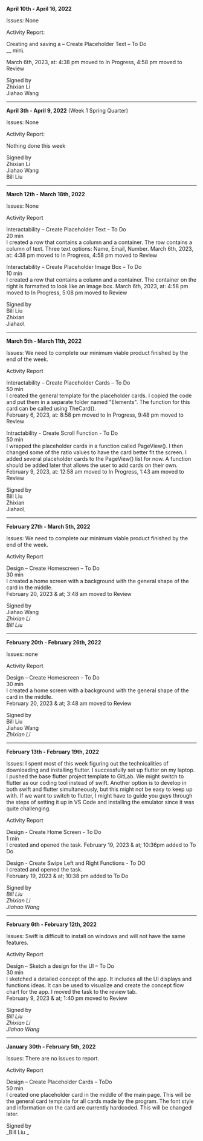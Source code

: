 **April 10th - April 16, 2022**

Issues: None

Activity Report: 

Creating and saving a – Create Placeholder Text – To Do \
__ min\

March 6th, 2023, at: 4:38 pm moved to In Progress, 4:58 pm moved to Review

Signed by \
Zhixian Li \
Jiahao Wang

---------------------------------------------------------------------------------------------------------

**April 3th - April 9, 2022** (Week 1 Spring Quarter)

Issues: None

Activity Report: 

Nothing done this week

Signed by \
Zhixian Li \
Jiahao Wang \
Bill Liu

---------------------------------------------------------------------------------------------------------

**March 12th - March 18th, 2022**

Issues: None

Activity Report 

Interactability – Create Placeholder Text – To Do \
20 min\
I created a row that contains a column and a container. The row contains a column of text. Three text options: Name, Email, Number.
March 6th, 2023, at: 4:38 pm moved to In Progress, 4:58 pm moved to Review

Interactability – Create Placeholder Image Box – To Do \
10 min\
I created a row that contains a column and a container. The container on the right is formatted to look like an image box.
March 6th, 2023, at: 4:58 pm moved to In Progress, 5:08 pm moved to Review

Signed by \
Bill Liu\
Zhixian\
Jiahao\

---------------------------------------------------------------------------------------------------------

**March 5th - March 11th, 2022**

Issues: We need to complete our minimum viable product finished by the end of the week.

Activity Report 

Interactability – Create Placeholder Cards – To Do \
50 min\
I created the general template for the placeholder cards. I copied the code and put them in a separate folder named "Elements". The function for this card can be called using TheCard(). \
February 6, 2023, at: 8:58 pm moved to In Progress, 9:48 pm moved to Review

Intractability - Create Scroll Function - To Do \
50 min\
I wrapped the placeholder cards in a function called PageView(). I then changed some of the ratio values to have the card better fit the screen. I added several placeholder cards to the PageView() list for now. A function should be added later that allows the user to add cards on their own. \
February 9, 2023, at: 12:58 am moved to In Progress, 1:43 am moved to Review


Signed by \
Bill Liu\
Zhixian\
Jiahao\

---------------------------------------------------------------------------------------------------------


**February 27th - March 5th, 2022**

Issues: We need to complete our minimum viable product finished by the end of the week.

Activity Report 

Design – Create Homescreen – To Do \
30 min \
I created a home screen with a background with the general shape of the card in the middle.\
February 20, 2023 & at; 3:48 am moved to Review

Signed by \
Jiahao Wang \
_Zhixian Li \
Bill Liu_

---------------------------------------------------------------------------------------------------------

**February 20th - February 26th, 2022**

Issues: none

Activity Report 

Design – Create Homescreen – To Do \
30 min \
I created a home screen with a background with the general shape of the card in the middle.\
February 20, 2023 & at; 3:48 am moved to Review

Signed by \
Bill Liu \
Jiahao Wang\
_Zhixian Li_

---------------------------------------------------------------------------------------------------------

**February 13th - February 19th, 2022**

Issues: I spent most of this week figuring out the technicalities of downloading and installing flutter. I successfully set up flutter on my laptop. I pushed the base flutter project template to GitLab. We might switch to flutter as our coding tool instead of swift. Another option is to develop in both swift and flutter simultaneously, but this might not be easy to keep up with. If we want to switch to flutter, I might have to guide you guys through the steps of setting it up in VS Code and installing the emulator since it was quite challenging.

Activity Report

Design - Create Home Screen - To Do \
1 min \
I created and opened the task.
February 19, 2023 & at; 10:36pm added to To Do

Design - Create Swipe Left and Right Functions - To DO \
I created and opened the task. \
February 19, 2023 & at; 10:38 pm added to To Do

Signed by \
_Bill Liu \
Zhixian Li \
Jiahao Wang_

---------------------------------------------------------------------------------------------------------

**February 6th - February 12th, 2022**

Issues: Swift is difficult to install on windows and will not have the same features.

Activity Report 

Design – Sketch a design for the UI – To Do \
30 min \
I sketched a detailed concept of the app. It includes all the UI displays and functions ideas. It can be used to visualize and create the concept flow chart for the app. I moved the task to the review tab. \
February 9, 2023 & at; 1:40 pm moved to Review

Signed by \
_Bill Liu \
Zhixian Li \
Jiahao Wang_

---------------------------------------------------------------------------------------------------------

**January 30th - February 5th, 2022**

Issues: There are no issues to report.

Activity Report 

Design – Create Placeholder Cards – ToDo \
50 min \
I created one placeholder card in the middle of the main page. This will be the general card template for all cards made by the program. The font style and information on the card are currently hardcoded. This will be changed later.

Signed by \
_Bill Liu \_